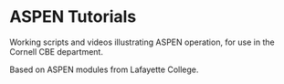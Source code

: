 # ASPEN Tutorials

Working scripts and videos illustrating ASPEN operation, for use in the Cornell CBE department.

Based on ASPEN modules from Lafayette College.
